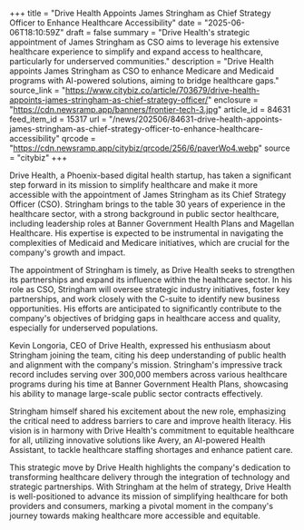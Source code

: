 +++
title = "Drive Health Appoints James Stringham as Chief Strategy Officer to Enhance Healthcare Accessibility"
date = "2025-06-06T18:10:59Z"
draft = false
summary = "Drive Health's strategic appointment of James Stringham as CSO aims to leverage his extensive healthcare experience to simplify and expand access to healthcare, particularly for underserved communities."
description = "Drive Health appoints James Stringham as CSO to enhance Medicare and Medicaid programs with AI-powered solutions, aiming to bridge healthcare gaps."
source_link = "https://www.citybiz.co/article/703679/drive-health-appoints-james-stringham-as-chief-strategy-officer/"
enclosure = "https://cdn.newsramp.app/banners/frontier-tech-3.jpg"
article_id = 84631
feed_item_id = 15317
url = "/news/202506/84631-drive-health-appoints-james-stringham-as-chief-strategy-officer-to-enhance-healthcare-accessibility"
qrcode = "https://cdn.newsramp.app/citybiz/qrcode/256/6/paverWo4.webp"
source = "citybiz"
+++

<p>Drive Health, a Phoenix-based digital health startup, has taken a significant step forward in its mission to simplify healthcare and make it more accessible with the appointment of James Stringham as its Chief Strategy Officer (CSO). Stringham brings to the table 30 years of experience in the healthcare sector, with a strong background in public sector healthcare, including leadership roles at Banner Government Health Plans and Magellan Healthcare. His expertise is expected to be instrumental in navigating the complexities of Medicaid and Medicare initiatives, which are crucial for the company's growth and impact.</p><p>The appointment of Stringham is timely, as Drive Health seeks to strengthen its partnerships and expand its influence within the healthcare sector. In his role as CSO, Stringham will oversee strategic industry initiatives, foster key partnerships, and work closely with the C-suite to identify new business opportunities. His efforts are anticipated to significantly contribute to the company's objectives of bridging gaps in healthcare access and quality, especially for underserved populations.</p><p>Kevin Longoria, CEO of Drive Health, expressed his enthusiasm about Stringham joining the team, citing his deep understanding of public health and alignment with the company's mission. Stringham's impressive track record includes serving over 300,000 members across various healthcare programs during his time at Banner Government Health Plans, showcasing his ability to manage large-scale public sector contracts effectively.</p><p>Stringham himself shared his excitement about the new role, emphasizing the critical need to address barriers to care and improve health literacy. His vision is in harmony with Drive Health's commitment to equitable healthcare for all, utilizing innovative solutions like Avery, an AI-powered Health Assistant, to tackle healthcare staffing shortages and enhance patient care.</p><p>This strategic move by Drive Health highlights the company's dedication to transforming healthcare delivery through the integration of technology and strategic partnerships. With Stringham at the helm of strategy, Drive Health is well-positioned to advance its mission of simplifying healthcare for both providers and consumers, marking a pivotal moment in the company's journey towards making healthcare more accessible and equitable.</p>